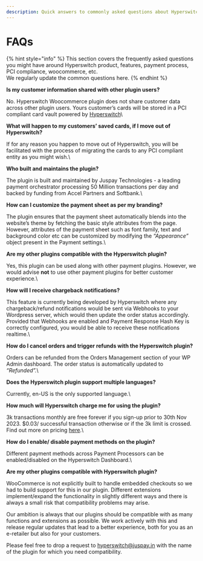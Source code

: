 ```yaml
---
description: Quick answers to commonly asked questions about Hyperswitch
---
```


# FAQs

{% hint style="info" %}
This section covers the frequently asked questions you might have around Hyperswitch product, features, payment process, PCI compliance, woocommerce, etc.\
We regularly update the common questions here.
{% endhint %}

**Is my customer information shared with other plugin users?**

No. Hyperswitch Woocommerce plugin does not share customer data across other plugin users. Yours customer’s cards will be stored in a PCI compliant card vault powered by [Hyperswitch](https://hyperswitchpay.com/)\


**What will happen to my customers’ saved cards, if I move out of Hyperswitch?**

If for any reason you happen to move out of Hyperswitch, you will be facilitated with the process of migrating the cards to any PCI compliant entity as you might wish.\


**Who built and maintains the plugin?**

The plugin is built and maintained by Juspay Technologies - a leading payment orchestrator processing 50 Million transactions per day and backed by funding from Accel Partners and Softbank.\


**How can I customize the payment sheet as per my branding?**

The plugin ensures that the payment sheet automatically blends into the website’s theme by fetching the basic style attributes from the page. However, attributes of the payment sheet such as font family, text and background color etc can be customized by modifying the _“Appearance”_ object present in the Payment settings.\


**Are my other plugins compatible with the Hyperswitch plugin?**

Yes, this plugin can be used along with other payment plugins. However, we would advise **not** to use other payment plugins for better customer experience.\


**How will I receive chargeback notifications?**

This feature is currently being developed by Hyperswitch where any chargeback/refund notifications would be sent via Webhooks to your Wordpress server, which would then update the order status accordingly. Provided that Webhooks are enabled and Payment Response Hash Key is correctly configured, you would be able to receive these notifications realtime.\


**How do I cancel orders and trigger refunds with the Hyperswitch plugin?**

Orders can be refunded from the Orders Management section of your WP Admin dashboard. The order status is automatically updated to _“Refunded”._\


**Does the Hyperswitch plugin support multiple languages?**

Currently, en-US is the only supported language.\


**How much will Hyperswitch charge me for using the plugin?**

3k transactions monthly are free forever if you sign-up prior to 30th Nov 2023. $0.03/ successful transaction otherwise or if the 3k limit is crossed. Find out more on pricing [here](https://hyperswitchpay.com/pricing).\


**How do I enable/ disable payment methods on the plugin?**

Different payment methods across Payment Processors can be enabled/disabled on the Hyperswitch Dashboard.\


**Are my other plugins compatible with Hyperswitch plugin?**

WooCommerce is not explicitly built to handle embedded checkouts so we had to build support for this in our plugin. Different extensions implement/expand the functionality in slightly different ways and there is always a small risk that compatibility problems may arise.

Our ambition is always that our plugins should be compatible with as many functions and extensions as possible. We work actively with this and release regular updates that lead to a better experience, both for you as an e-retailer but also for your customers.

Please feel free to drop a request to [hyperswitch@juspay.in](mailto:hyperswitch@juspay.in) with the name of the plugin for which you need compatibility.
